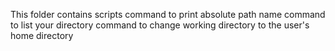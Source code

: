 This folder contains scripts
command to print absolute path name
command to list your directory
command to change working directory to the user's home directory
